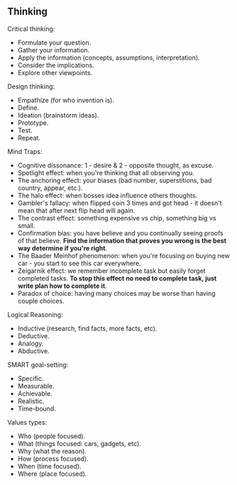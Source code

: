 Thinking
-

Critical thinking:
* Formulate your question.
* Gather your information.
* Apply the information (concepts, assumptions, interpretation).
* Consider the implications.
* Explore other viewpoints.

Design thinking:
* Empathize (for who invention is).
* Define.
* Ideation (brainstorm ideas).
* Prototype.
* Test.
* Repeat.

Mind Traps:
* Cognitive dissonance: 1 - desire & 2 - opposite thought, as excuse.
* Spotlight effect: when you're thinking that all observing you.
* The anchoring effect: your biases (bad number, superstitions, bad country, appear, etc.).
* The halo effect: when bosses idea influence others thoughts.
* Gambler's fallacy: when flipped coin 3 times and got head - it doesn't mean that after next flip head will again.
* The contrast effect: something expensive vs chip, something big vs small.
* Confirmation bias: you have believe and you continually seeing proofs of that believe.
  **Find the information that proves you wrong is the best way determine if you're right**.
* The Baader Meinhof phenomenon: when you're focusing on buying new car - you start to see this car everywhere.
* Zeigarnik effect: we remember incomplete task but easily forget completed tasks.
  **To stop this effect no need to complete task, just write plan how to complete it**.
* Paradox of choice: having many choices may be worse than having couple choices.

Logical Reasoning:
* Inductive (research, find facts, more facts, etc).
* Deductive.
* Analogy.
* Abductive.

SMART goal-setting:
* Specific.
* Measurable.
* Achievable.
* Realistic.
* Time-bound.

Values types:
* Who (people focused).
* What (things focused: cars, gadgets, etc).
* Why (what the reason).
* How (process focused).
* When (time focused).
* Where (place focused).
